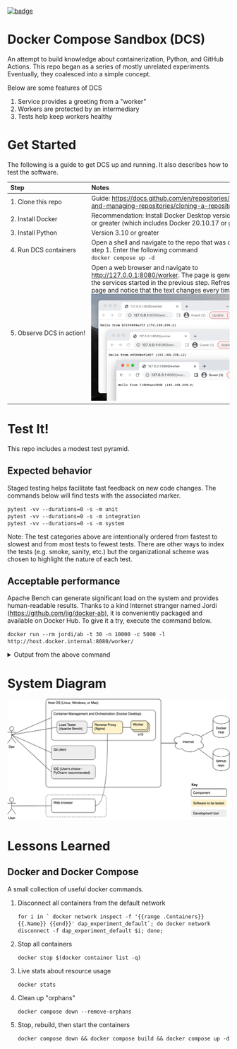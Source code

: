 [![badge](https://github.com/bunchofstring/dcs/actions/workflows/python-app.yml/badge.svg)](https://github.com/bunchofstring/dcs/actions/workflows/python-app.yml)
# Docker Compose Sandbox (DCS)
An attempt to build knowledge about containerization, Python, and GitHub Actions. This repo began as a series of mostly unrelated experiments. Eventually, they coalesced into a simple concept.

Below are some features of DCS
1. Service provides a greeting from a "worker"
1. Workers are protected by an intermediary
1. Tests help keep workers healthy

# Get Started
The following is a guide to get DCS up and running. It also describes how to test the software.

| Step                                          | Notes                                                                                                                                                                                                                                                |
|:----------------------------------------------|:-----------------------------------------------------------------------------------------------------------------------------------------------------------------------------------------------------------------------------------------------------|
| 1.&nbsp;Clone&nbsp;this&nbsp;repo             | Guide:&nbsp;https://docs.github.com/en/repositories/creating-and-managing-repositories/cloning-a-repository                                                                                                                                          |
| 2.&nbsp;Install&nbsp;Docker                   | Recommendation: Install Docker Desktop version 4.12.0 or greater (which includes Docker 20.10.17 or greater)                                                                                                                                         |
| 3.&nbsp;Install&nbsp;Python                   | Version 3.10 or greater                                                                                                                                                                                                                              |
 | 4.&nbsp;Run&nbsp;DCS&nbsp;containers          | Open a shell and navigate to the repo that was cloned in step 1. Enter the following command<br>`docker compose up -d`                                                                                                                               |
 | 5.&nbsp;Observe&nbsp;DCS&nbsp;in&nbsp;action! | Open a web browser and navigate to http://127.0.0.1:8080/worker. The page is generated by the services started in the previous step. Refresh the page and notice that the text changes every time.<br>![](doc/resources/hello_from_three_places.png) |

# Test It!
This repo includes a modest test pyramid.
## Expected behavior
Staged testing helps facilitate fast feedback on new code changes. The commands below will find tests with the associated marker.
```shell
pytest -vv --durations=0 -s -m unit
pytest -vv --durations=0 -s -m integration
pytest -vv --durations=0 -s -m system
```
Note: The test categories above are intentionally ordered from fastest to slowest and from most tests to fewest tests. There are other ways to index the tests (e.g. smoke, sanity, etc.) but the organizational scheme was chosen to highlight the nature of each test.
## Acceptable performance
Apache Bench can generate significant load on the system and provides human-readable results. Thanks to a kind Internet stranger named Jordi (https://github.com/jig/docker-ab), it is conveniently packaged and available on Docker Hub. To give it a try, execute the command below.
```shell
docker run --rm jordi/ab -t 30 -n 10000 -c 5000 -l http://host.docker.internal:8080/worker/
```
<details>
  <summary>Output from the above command</summary>
   
The following is from a MacBook Pro, 2015 model
```shell
Benchmarking host.docker.internal (be patient)
Completed 1000 requests
Completed 2000 requests
Completed 3000 requests
Completed 4000 requests
Completed 5000 requests
Completed 6000 requests
Completed 7000 requests
Completed 8000 requests
Completed 9000 requests
Completed 10000 requests
Finished 10000 requests


Server Software:        nginx/1.23.1
Server Hostname:        host.docker.internal
Server Port:            8080

Document Path:          /worker/
Document Length:        Variable

Concurrency Level:      5000
Time taken for tests:   23.331 seconds
Complete requests:      10000
Failed requests:        0
Total transferred:      1361999 bytes
HTML transferred:       391999 bytes
Requests per second:    428.61 [#/sec] (mean)
Time per request:       11665.651 [ms] (mean)
Time per request:       2.333 [ms] (mean, across all concurrent requests)
Transfer rate:          57.01 [Kbytes/sec] received

Connection Times (ms)
              min  mean[+/-sd] median   max
Connect:        1  918 1331.2    454    7704
Processing:   117 1407 2200.5    568   23022
Waiting:        5 1383 2201.4    542   23021
Total:        286 2324 2589.7   1161   23272

Percentage of the requests served within a certain time (ms)
  50%   1161
  66%   1983
  75%   2402
  80%   2966
  90%   5277
  95%   8056
  98%  10505
  99%  13349
 100%  23272 (longest request)
```
</details>

# System Diagram
![](doc/resources/sandbox_overview.drawio.png)

# Lessons Learned

## Docker and Docker Compose
A small collection of useful docker commands.
1. Disconnect all containers from the default network
   ```shell
   for i in ` docker network inspect -f '{{range .Containers}}{{.Name}} {{end}}' dap_experiment_default`; do docker network disconnect -f dap_experiment_default $i; done;
   ```
1. Stop all containers
   ```shell
   docker stop $(docker container list -q)
   ```
1. Live stats about resource usage
   ```shell
   docker stats
   ```
1. Clean up "orphans"
   ```shell
   docker compose down --remove-orphans
   ```
1. Stop, rebuild, then start the containers
   ```shell
   docker compose down && docker compose build && docker compose up -d
   ```
